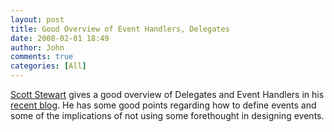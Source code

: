 ```yaml
---
layout: post
title: Good Overview of Event Handlers, Delegates
date: 2008-02-01 18:49
author: John
comments: true
categories: [All]
---
```

<A href="http://dotnetjunkies.com/WebLog/sstewart">Scott Stewart</A> gives a good overview of Delegates and Event Handlers in his <A href="http://dotnetjunkies.com/WebLog/sstewart/archive/2005/04/17/68152.aspx">recent blog</A>. He has some good points regarding how to define events and some of the implications of not using some forethought in designing events.

